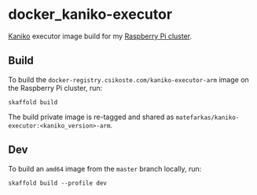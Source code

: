# docker_kaniko-executor

[Kaniko][] executor image build for my [Raspberry Pi cluster][].

[Kaniko]:               https://github.com/GoogleContainerTools/kaniko
[Raspberry Pi cluster]: https://farkasmate.github.io/raspberry_pi_cluster/

## Build

To build the `docker-registry.csikoste.com/kaniko-executor-arm` image on the Raspberry Pi cluster, run:

```
skaffold build
```

The build private image is re-tagged and shared as `matefarkas/kaniko-executor:<kaniko_version>-arm`.

## Dev

To build an `amd64` image from the `master` branch locally, run:

```
skaffold build --profile dev
```
